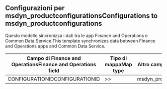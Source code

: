 ## <a name="configurations-to-msdyn_productconfigurations"></a><span data-ttu-id="ed885-101">Configurazioni per msdyn_productconfigurations</span><span class="sxs-lookup"><span data-stu-id="ed885-101">Configurations to msdyn_productconfigurations</span></span>

<span data-ttu-id="ed885-102">Questo modello sincronizza i dati tra le app Finance and Operations e Common Data Service.</span><span class="sxs-lookup"><span data-stu-id="ed885-102">This template synchronizes data between Finance and Operations apps and Common Data Service.</span></span>

<span data-ttu-id="ed885-103">Campo di Finance and Operations</span><span class="sxs-lookup"><span data-stu-id="ed885-103">Finance and Operations field</span></span> | <span data-ttu-id="ed885-104">Tipo di mappa</span><span class="sxs-lookup"><span data-stu-id="ed885-104">Map type</span></span> | <span data-ttu-id="ed885-105">Altro campo di Dynamics 365</span><span class="sxs-lookup"><span data-stu-id="ed885-105">Other Dynamics 365 field</span></span> | <span data-ttu-id="ed885-106">Valore predefinito</span><span class="sxs-lookup"><span data-stu-id="ed885-106">Default value</span></span>
---|---|---|---
<span data-ttu-id="ed885-107">CONFIGURATIONID</span><span class="sxs-lookup"><span data-stu-id="ed885-107">CONFIGURATIONID</span></span> | >> | <span data-ttu-id="ed885-108">msdyn_productconfiguration</span><span class="sxs-lookup"><span data-stu-id="ed885-108">msdyn_productconfiguration</span></span> | 
